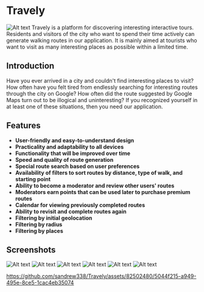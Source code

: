 # Travely
![Alt text](assets\images\travely.png "Optional title")
Travely is a platform for discovering interesting interactive tours. Residents and visitors of the city who want to spend their time actively can generate walking routes in our application. It is mainly aimed at tourists who want to visit as many interesting places as possible within a limited time.

## Introduction

Have you ever arrived in a city and couldn't find interesting places to visit? How often have you felt tired from endlessly searching for interesting routes through the city on Google? How often did the route suggested by Google Maps turn out to be illogical and uninteresting? If you recognized yourself in at least one of these situations, then you need our application.

## Features

- **User-friendly and easy-to-understand design**
- **Practicality and adaptability to all devices**
- **Functionality that will be improved over time**
- **Speed and quality of route generation**
- **Special route search based on user preferences**
- **Availability of filters to sort routes by distance, type of walk, and starting point**
- **Ability to become a moderator and review other users' routes**
- **Moderators earn points that can be used later to purchase premium routes**
- **Calendar for viewing previously completed routes**
- **Ability to revisit and complete routes again**
- **Filtering by initial geolocation**
- **Filtering by radius**
- **Filtering by places**

## Screenshots

![Alt text](/photos_for_README/MAP-filter.png "Optional title")
![Alt text](/photos_for_README/MAP-1.png "Optional title")
![Alt text](photos_for_README/Popular.png "Optional title")
![Alt text](photos_for_README/Calendar.png "Optional title")
![Alt text](photos_for_README/Profile-1.png "Optional title")
![Alt text](photos_for_README/MAP-routs-2.png "Optional title")

https://github.com/sandrew338/Travely/assets/82502480/5044f215-a949-495e-8ce5-1cac4eb35074
